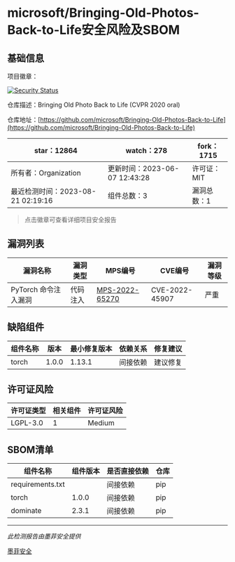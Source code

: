 # microsoft/Bringing-Old-Photos-Back-to-Life安全风险及SBOM

## 基础信息

项目徽章：

[![Security Status](https://www.murphysec.com/platform3/v31/badge/1693326644835405824.svg)](https://www.murphysec.com/console/report/1693326644776685568/1693326644835405824)

仓库描述：Bringing Old Photo Back to Life (CVPR 2020 oral)

仓库地址：[https://github.com/microsoft/Bringing-Old-Photos-Back-to-Life](https://github.com/microsoft/Bringing-Old-Photos-Back-to-Life)

| star：12864 | watch：278 | fork：1715 |
| ----------- | -------------- | ------------ |
| 所有者：Organization | 更新时间：2023-06-07 12:43:28 | 许可证：MIT |
| 最近检测时间：2023-08-21 02:19:16 | 组件总数：3 | 漏洞总数：1 |

> 点击徽章可查看详细项目安全报告



## 漏洞列表

| 漏洞名称 | 漏洞类型 | MPS编号 | CVE编号 | 漏洞等级 |
| ------- | ------ | ------- | ------ | ----- |
|PyTorch 命令注入漏洞|代码注入|[MPS-2022-65270](https://www.oscs1024.com/hd/MPS-2022-65270)|CVE-2022-45907|严重|




## 缺陷组件

| 组件名称 | 版本 | 最小修复版本 | 依赖关系 | 修复建议 |
| -------- | ---- | ------------ | -------- | -------- |
|torch|1.0.0|1.13.1|间接依赖|建议修复|C:1|H:0|M:0|L:0|




## 许可证风险

| 许可证类型 | 相关组件 | 许可证风险 |
| ---------- | -------- | ---------- |
|LGPL-3.0|1|Medium|




## SBOM清单

| 组件名称 | 组件版本 | 是否直接依赖 | 仓库 |
| -------- | -------- | ------------ | ---- |
|requirements.txt||间接依赖|pip|
|torch|1.0.0|间接依赖|pip|
|dominate|2.3.1|间接依赖|pip|


------

*此检测报告由墨菲安全提供*

[墨菲安全](www.murphysec.com)